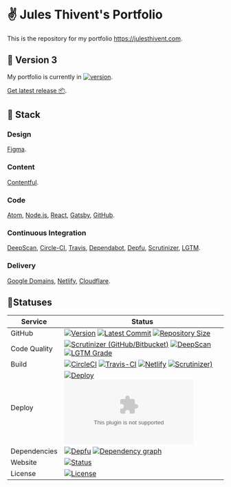 # ✌️ Jules Thivent's Portfolio

This is the repository for my portfolio https://julesthivent.com.

## 🤖 Version 3

My portfolio is currently in [![version](https://img.shields.io/github/package-json/v/jyulzz/portfolio3?label=version)](#).

[Get latest release 📦](https://github.com/jyulzz/portfolio3/releases/latest).

## 🧰 Stack

### Design

[Figma](https://www.figma.com/).

### Content

[Contentful](https://www.contentful.com/).

### Code

[Atom](https://atom.io/), [Node.js](https://nodejs.org/), [React](https://www.reactjs.org/), [Gatsby](https://www.gatsbyjs.org/), [GitHub](https://www.github.com).

### Continuous Integration

[DeepScan](https://deepscan.io), [Circle-CI](https://circleci.com), [Travis](https://travis-ci.com/), [Dependabot](https://dependabot.com/), [Depfu](https://depfu.com/), [Scrutinizer](https://scrutinizer-ci.com/), [LGTM](https://lgtm.com/).

### Delivery

[Google Domains](https://domains.google), [Netlify](https://netlify.com/), [Cloudflare](https://www.cloudflare.com/).

## 🚦Statuses

| Service      | Status                                                                                                                                                                                                                                                                                                                                                                                                                                                                                                                            |
| ------------ | --------------------------------------------------------------------------------------------------------------------------------------------------------------------------------------------------------------------------------------------------------------------------------------------------------------------------------------------------------------------------------------------------------------------------------------------------------------------------------------------------------------------------------- |
| GitHub       | [![Version](https://img.shields.io/github/package-json/v/jyulzz/portfolio3?label=version)](#) [![Latest Commit](https://img.shields.io/github/last-commit/jyulzz/portfolio3?label=latest%20commit)](https://github.com/jyulzz/portfolio3/commits/master/) [![Repository Size](https://img.shields.io/github/repo-size/jyulzz/portfolio3?label=repo%20size)](#)                                                                                                                                                                    |
| Code Quality | [![Scrutinizer (GitHub/Bitbucket)](https://img.shields.io/scrutinizer/quality/g/jyulzz/portfolio3?label=scrutinizer)](https://scrutinizer-ci.com/g/jyulzz/portfolio3/?branch=master) [![DeepScan](https://deepscan.io/api/teams/7271/projects/13326/branches/220432/badge/grade.svg)](https://deepscan.io/dashboard#view=project&tid=7271&pid=13326&bid=220432) [![LGTM Grade](https://img.shields.io/lgtm/grade/javascript/github/jyulzz/portfolio3?label=lgtm)](https://lgtm.com/projects/g/jyulzz/portfolio3/?mode=list)       |  |
| Build        | [![CircleCI](https://circleci.com/gh/jyulzz/portfolio3.svg?style=shield)](https://circleci.com/gh/jyulzz/portfolio3) [![Travis-CI](https://img.shields.io/travis/com/jyulzz/portfolio3?label=travis-ci)](https://travis-ci.com/github/jyulzz/portfolio3) [![Netlify](https://img.shields.io/netlify/11b4646b-1932-45bc-b333-c442dd23b1f4?label=netlify)](#) [![Scrutinizer)](https://img.shields.io/scrutinizer/build/g/jyulzz/portfolio3?label=scrutinizer)](https://scrutinizer-ci.com/g/jyulzz/portfolio3/build-status/master) |
| Deploy       | [![Deploy](https://api.netlify.com/api/v1/badges/11b4646b-1932-45bc-b333-c442dd23b1f4/deploy-status)](#) [![Mozilla HTTP Observatory Grade](https://img.shields.io/mozilla-observatory/grade/julesthivent.com?label=mozilla%20observatory&publish)](https://observatory.mozilla.org/analyze/julesthivent.com)                                                                                                                                                                                                                     |
| Dependencies | [![Depfu](https://badges.depfu.com/badges/e4b9cc5269cfdb87db429adde19e7971/overview.svg)](https://depfu.com/github/jyulzz/portfolio3?project_id=14986) [![Dependency graph](https://img.shields.io/badge/dependencies-graph%20%E2%86%92-blue)](https://github.com/jyulzz/portfolio3/network/dependencies)                                                                                                                                                                                                                         |
| Website      | [![Status](https://img.shields.io/website?label=julesthivent.com&url=https%3A%2F%2Fjulesthivent.com)](https://julesthivent.com)                                                                                                                                                                                                                                                                                                                                                                                                   |
| License      | [![License](https://img.shields.io/github/license/jyulzz/portfolio3)](https://joinup.ec.europa.eu/collection/eupl/eupl-guidelines-faq-infographics)                                                                                                                                                                                                                                                                                                                                                                               |
